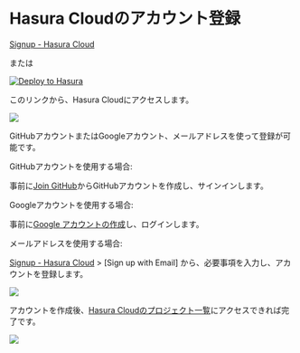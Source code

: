 # Hasura Cloudのアカウント登録

[Signup - Hasura Cloud](https://cloud.hasura.io/signup)

または

[![Deploy to Hasura](https://graphql-engine-cdn.hasura.io/assets/main-site/deploy-hasura-cloud.png)](https://cloud.hasura.io/)

このリンクから、Hasura Cloudにアクセスします。

![](https://lh3.googleusercontent.com/7MK3GMXczQ-nuDgAHVj33BnyI5tE_uLwMQaiaM_N5jc3MFSMMZJlPT-ucYMYPVhbb4IU17eeK6djxU3WFLVpdlkbq-J8oxNQD872Zh2tzNsOrf0jSxopfFmFmNtE3UsixFLTEr-QJg=w1280)

GitHubアカウントまたはGoogleアカウント、メールアドレスを使って登録が可能です。

GitHubアカウントを使用する場合:

事前に[Join GitHub](https://github.com/join)からGitHubアカウントを作成し、サインインします。

Googleアカウントを使用する場合:

事前に[Google アカウントの作成](https://accounts.google.com/signup)し、ログインします。

メールアドレスを使用する場合:

[Signup - Hasura Cloud](https://cloud.hasura.io/signup) > [Sign up with Email] から、必要事項を入力し、アカウントを登録します。

![](https://lh3.googleusercontent.com/MwmAaaH9eoLQpq6Io8zxzLS5UuxiDsqi1DOyqMHEh_qw7h81z2CTovf5GDz-rdCZEe2qL9uo-Xodx-lCsHuf_b5ZkivKUuREvB-QRGOZX3xY-eGwME4SclPLCwnXjTGbkSnRAAmX9g=w1280)

アカウントを作成後、[Hasura Cloudのプロジェクト一覧](https://cloud.hasura.io/projects)にアクセスできれば完了です。

![](https://lh3.googleusercontent.com/YkXj40BFxZIEYUOxvshu6uhOWQcsgoh9UfQDUlEJ2FMf-sCqNuiEoRWkDsZdDrmXSFAUAnxIlZgQBt8bgebXYhWXTPS_RE7yjMg4a_h-CbimnD3gS4vnK6EpM-s1IqK7wPBI4BAScg=w1280)
